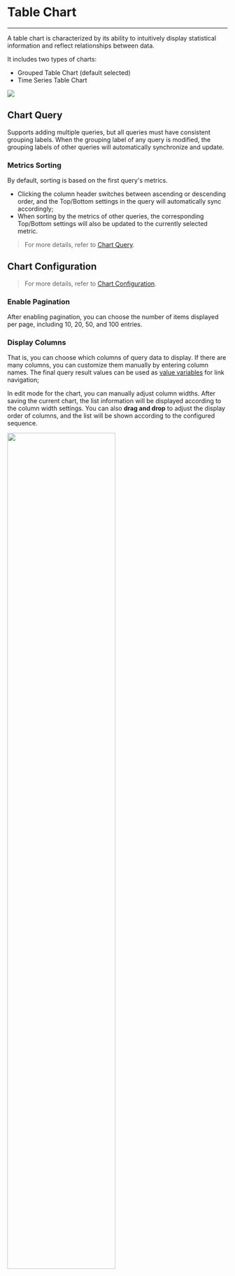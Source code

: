 # Table Chart
---


A table chart is characterized by its ability to intuitively display statistical information and reflect relationships between data.


It includes two types of charts:

- Grouped Table Chart (default selected)
- Time Series Table Chart

![](../img/table.png)


## Chart Query

Supports adding multiple queries, but all queries must have consistent grouping labels. When the grouping label of any query is modified, the grouping labels of other queries will automatically synchronize and update.

### Metrics Sorting

By default, sorting is based on the first query's metrics.

- Clicking the column header switches between ascending or descending order, and the Top/Bottom settings in the query will automatically sync accordingly;         
- When sorting by the metrics of other queries, the corresponding Top/Bottom settings will also be updated to the currently selected metric.

> For more details, refer to [Chart Query](./chart-query.md).

## Chart Configuration

> For more details, refer to [Chart Configuration](./chart-config.md).

### Enable Pagination

After enabling pagination, you can choose the number of items displayed per page, including 10, 20, 50, and 100 entries.

### Display Columns

That is, you can choose which columns of query data to display. If there are many columns, you can customize them manually by entering column names. The final query result values can be used as [value variables](chart-link.md#z-variate) for link navigation;

In edit mode for the chart, you can manually adjust column widths. After saving the current chart, the list information will be displayed according to the column width settings. You can also **drag and drop** to adjust the display order of columns, and the list will be shown according to the configured sequence.

<img src="../../img/table-1.png" width="70%" >